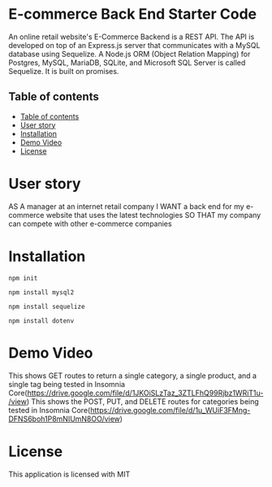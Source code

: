 # E-commerce Back End Starter Code

An online retail website's E-Commerce Backend is a REST API. The API is developed on top of an Express.js server that communicates with a MySQL database using Sequelize. A Node.js ORM (Object Relation Mapping) for Postgres, MySQL, MariaDB, SQLite, and Microsoft SQL Server is called Sequelize. It is built on promises.

## Table of contents

- [Table of contents](#table-of-contents)
- [User story](#user-story)
- [Installation](#installation)
- [Demo Video](#demonstration-video)
- [License](#license)

# User story

AS A manager at an internet retail company
I WANT a back end for my e-commerce website that uses the latest technologies
SO THAT my company can compete with other e-commerce companies

# Installation

`npm init`

`npm install mysql2`

`npm install sequelize`

`npm install dotenv`

# Demo Video

This shows GET routes to return a single category, a single product, and a single tag being tested in Insomnia Core(https://drive.google.com/file/d/1JKOiSLzTaz_3ZTLFhQ99Rjbz1WRiT1u-/view)
This shows the POST, PUT, and DELETE routes for categories being tested in Insomnia Core(https://drive.google.com/file/d/1u_WUiF3FMng-DFNS6boh1P8mNIUmN8OO/view)

# License

This application is licensed with MIT
